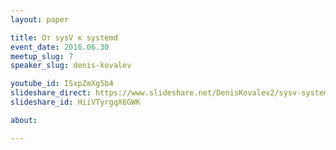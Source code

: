 ```yaml
---
layout: paper

title: От sysV к systemd
event_date: 2016.06.30
meetup_slug: 7
speaker_slug: denis-kovalev

youtube_id: ISxpZmXg5b4
slideshare_direct: https://www.slideshare.net/DenisKovalev2/sysv-systemd
slideshare_id: HiiVTyrgqX6GWK

about: 

---
```

